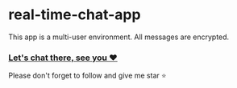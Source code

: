 # real-time-chat-app
This app is a multi-user environment. All messages are encrypted.
### [Let's chat there, see you ❤️](http://codinggreat.infinityfreeapp.com/devs-community/index.php)
Please don't forget to follow and give me star ⭐
